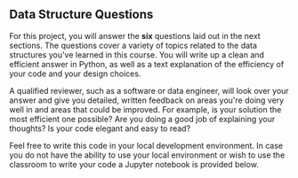 ## **Data Structure Questions**
For this project, you will answer the **six** questions laid out in the next sections. The questions cover a variety of topics related to the data structures you've learned in this course. You will write up a clean and efficient answer in Python, as well as a text explanation of the efficiency of your code and your design choices.

A qualified reviewer, such as a software or data engineer, will look over your answer and give you detailed, written feedback on areas you're doing very well in and areas that could be improved. For example, is your solution the most efficient one possible? Are you doing a good job of explaining your thoughts? Is your code elegant and easy to read?

Feel free to write this code in your local development environment. In case you do not have the ability to use your local environment or wish to use the classroom to write your code a Jupyter notebook is provided below.